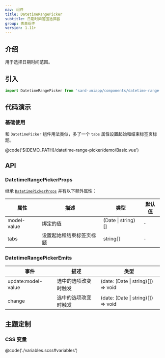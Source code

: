 ```yaml
---
nav: 组件
title: DatetimeRangePicker
subtitle: 日期时间范围选择器
group: 表单组件
version: 1.11+
---
```


## 介绍

用于选择日期时间范围。

## 引入

```ts
import DatetimeRangePicker from 'sard-uniapp/components/datetime-range-picker/datetime-range-picker.vue'
```

## 代码演示

### 基础使用

和 `DatetimePicker` 组件用法类似，多了一个 `tabs` 属性设置起始和结束标签页标题。

@code('${DEMO_PATH}/datetime-range-picker/demo/Basic.vue')

## API

### DatetimeRangePickerProps

继承 [`DatetimePickerProps`](./datetime-picker#DatetimePickerProps) 并有以下额外属性：

| 属性        | 描述                     | 类型               | 默认值 |
| ----------- | ------------------------ | ------------------ | ------ |
| model-value | 绑定的值                 | (Date \| string)[] | -      |
| tabs        | 设置起始和结束标签页标题 | string[]           | -      |

### DatetimeRangePickerEmits

| 事件               | 描述                 | 类型                               |
| ------------------ | -------------------- | ---------------------------------- |
| update:model-value | 选中的选项改变时触发 | (date: (Date \| string)[]) => void |
| change             | 选中的选项改变时触发 | (date: (Date \| string)[]) => void |

## 主题定制

### CSS 变量

@code('./variables.scss#variables')
